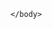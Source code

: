 <!DOCTYPE html>
<html lang="pt-BR">
    <head>
        <meta charset="UTF-8">
        <meta name="viewport" content="width=device-width inicial-scale:1.0">
        <link rel="icon" href="./favicon.png" type="vasco-da-gama.png">
        <title> Allan </title>
    </head>
    <body>
        
    </body>
</html>

